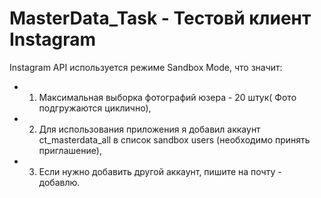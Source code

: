 # MasterData_Task - Тестовй клиент Instagram

Instagram API используется режиме Sandbox Mode, что значит:
* 1) Максимальная выборка фотографий юзера - 20 штук( Фото подгружаются циклично),
* 2) Для использования приложения я добавил аккаунт ct_masterdata_all в список sandbox users (необходимо принять приглашение),
* 3) Если нужно добавить другой аккаунт, пишите на почту - добавлю.
